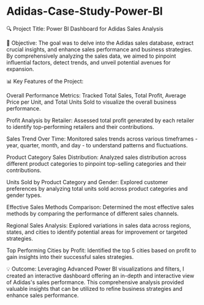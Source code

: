 # Adidas-Case-Study-Power-BI

🔍 Project Title: Power BI Dashboard for Adidas Sales Analysis

📝 Objective: The goal was to delve into the Adidas sales database, extract crucial insights, and enhance sales performance and business strategies. By comprehensively analyzing the sales data, we aimed to pinpoint influential factors, detect trends, and unveil potential avenues for expansion.

📊 Key Features of the Project:

Overall Performance Metrics: Tracked Total Sales, Total Profit, Average Price per Unit, and Total Units Sold to visualize the overall business performance.

Profit Analysis by Retailer: Assessed total profit generated by each retailer to identify top-performing retailers and their contributions.

Sales Trend Over Time: Monitored sales trends across various timeframes - year, quarter, month, and day - to understand patterns and fluctuations.

Product Category Sales Distribution: Analyzed sales distribution across different product categories to pinpoint top-selling categories and their contributions.

Units Sold by Product Category and Gender: Explored customer preferences by analyzing total units sold across product categories and gender types.

Effective Sales Methods Comparison: Determined the most effective sales methods by comparing the performance of different sales channels.

Regional Sales Analysis: Explored variations in sales data across regions, states, and cities to identify potential areas for improvement or targeted strategies.

Top Performing Cities by Profit: Identified the top 5 cities based on profit to gain insights into their successful sales strategies.

💡 Outcome: Leveraging Advanced Power BI visualizations and filters, I created an interactive dashboard offering an in-depth and interactive view of Adidas's sales performance. This comprehensive analysis provided valuable insights that can be utilized to refine business strategies and enhance sales performance.
